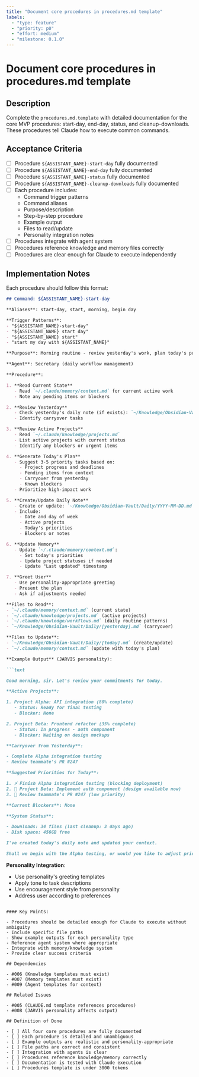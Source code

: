 ```yaml
---
title: "Document core procedures in procedures.md template"
labels:
  - "type: feature"
  - "priority: p0"
  - "effort: medium"
  - "milestone: 0.1.0"
---
```


# Document core procedures in procedures.md template

## Description

Complete the `procedures.md.template` with detailed documentation for the core MVP procedures: start-day, end-day, status, and cleanup-downloads. These procedures tell Claude how to execute common commands.

## Acceptance Criteria

- [ ] Procedure `${ASSISTANT_NAME}-start-day` fully documented
- [ ] Procedure `${ASSISTANT_NAME}-end-day` fully documented
- [ ] Procedure `${ASSISTANT_NAME}-status` fully documented
- [ ] Procedure `${ASSISTANT_NAME}-cleanup-downloads` fully documented
- [ ] Each procedure includes:
  - Command trigger patterns
  - Command aliases
  - Purpose/description
  - Step-by-step procedure
  - Example output
  - Files to read/update
  - Personality integration notes
- [ ] Procedures integrate with agent system
- [ ] Procedures reference knowledge and memory files correctly
- [ ] Procedures are clear enough for Claude to execute independently

## Implementation Notes

Each procedure should follow this format:

```markdown
## Command: ${ASSISTANT_NAME}-start-day

**Aliases**: start-day, start, morning, begin day

**Trigger Patterns**:
- "${ASSISTANT_NAME}-start-day"
- "${ASSISTANT_NAME} start day"
- "${ASSISTANT_NAME} start"
- "start my day with ${ASSISTANT_NAME}"

**Purpose**: Morning routine - review yesterday's work, plan today's priorities, and set up the day for success.

**Agent**: Secretary (daily workflow management)

**Procedure**:

1. **Read Current State**
   - Read `~/.claude/memory/context.md` for current active work
   - Note any pending items or blockers

2. **Review Yesterday**
   - Check yesterday's daily note (if exists): `~/Knowledge/Obsidian-Vault/Daily/YYYY-MM-DD.md`
   - Identify carryover tasks

3. **Review Active Projects**
   - Read `~/.claude/knowledge/projects.md`
   - List active projects with current status
   - Identify any blockers or urgent items

4. **Generate Today's Plan**
   - Suggest 3-5 priority tasks based on:
     - Project progress and deadlines
     - Pending items from context
     - Carryover from yesterday
     - Known blockers
   - Prioritize high-impact work

5. **Create/Update Daily Note**
   - Create or update: `~/Knowledge/Obsidian-Vault/Daily/YYYY-MM-DD.md`
   - Include:
     - Date and day of week
     - Active projects
     - Today's priorities
     - Blockers or notes

6. **Update Memory**
   - Update `~/.claude/memory/context.md`:
     - Set today's priorities
     - Update project statuses if needed
     - Update "Last updated" timestamp

7. **Greet User**
   - Use personality-appropriate greeting
   - Present the plan
   - Ask if adjustments needed

**Files to Read**:
- `~/.claude/memory/context.md` (current state)
- `~/.claude/knowledge/projects.md` (active projects)
- `~/.claude/knowledge/workflows.md` (daily routine patterns)
- `~/Knowledge/Obsidian-Vault/Daily/[yesterday].md` (carryover)

**Files to Update**:
- `~/Knowledge/Obsidian-Vault/Daily/[today].md` (create/update)
- `~/.claude/memory/context.md` (update with today's plan)

**Example Output** (JARVIS personality):

```text

Good morning, sir. Let's review your commitments for today.

**Active Projects**:

1. Project Alpha: API integration (80% complete)
   - Status: Ready for final testing
   - Blocker: None

2. Project Beta: Frontend refactor (35% complete)
   - Status: In progress - auth component
   - Blocker: Waiting on design mockups

**Carryover from Yesterday**:

- Complete Alpha integration testing
- Review teammate's PR #247

**Suggested Priorities for Today**:

1. ⚡ Finish Alpha integration testing (blocking deployment)
2. 🎨 Project Beta: Implement auth component (design available now)
3. 📝 Review teammate's PR #247 (low priority)

**Current Blockers**: None

**System Status**:

- Downloads: 34 files (last cleanup: 3 days ago)
- Disk space: 456GB free

I've created today's daily note and updated your context.

Shall we begin with the Alpha testing, or would you like to adjust priorities?

```

**Personality Integration**:
- Use personality's greeting templates
- Apply tone to task descriptions
- Use encouragement style from personality
- Address user according to preferences
```text

#### Key Points:

- Procedures should be detailed enough for Claude to execute without ambiguity
- Include specific file paths
- Show example outputs for each personality type
- Reference agent system where appropriate
- Integrate with memory/knowledge system
- Provide clear success criteria

## Dependencies

- #006 (Knowledge templates must exist)
- #007 (Memory templates must exist)
- #009 (Agent templates for context)

## Related Issues

- #005 (CLAUDE.md template references procedures)
- #008 (JARVIS personality affects output)

## Definition of Done

- [ ] All four core procedures are fully documented
- [ ] Each procedure is detailed and unambiguous
- [ ] Example outputs are realistic and personality-appropriate
- [ ] File paths are correct and consistent
- [ ] Integration with agents is clear
- [ ] Procedures reference knowledge/memory correctly
- [ ] Documentation is tested with Claude execution
- [ ] Procedures template is under 3000 tokens
